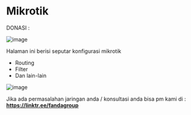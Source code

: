 # Mikrotik

DONASI :


![image](https://user-images.githubusercontent.com/94752371/166851078-7768997c-42dd-4cdf-b094-8fb590107a47.png)

Halaman ini berisi seputar konfigurasi mikrotik 

* Routing
* Filter
* Dan lain-lain

![image](https://user-images.githubusercontent.com/94752371/162590374-68a2ac63-bc35-489e-b081-6a6f30f1cb38.png)

Jika ada permasalahan jaringan anda / konsultasi anda bisa pm kami di : **https://linktr.ee/fandagroup**
